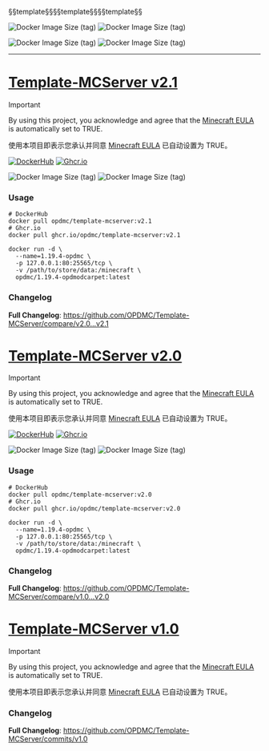 §§template§§§§template§§§§template§§

![Docker Image Size (tag)](https://img.shields.io/docker/image-size/opdmc/template-mcserver/v2.1?arch=amd64&label=AMD64%20v2.1&color=006688) ![Docker Image Size (tag)](https://img.shields.io/docker/image-size/opdmc/template-mcserver/v2.1?arch=arm64&label=ARM64%20v2.1&color=008866)

![Docker Image Size (tag)](https://img.shields.io/docker/image-size/opdmc/template-mcserver/v2.0?arch=amd64&label=AMD64%20v2.0&color=006688) ![Docker Image Size (tag)](https://img.shields.io/docker/image-size/opdmc/template-mcserver/v2.0?arch=arm64&label=ARM64%20v2.0&color=008866)

---

# [Template-MCServer v2.1](https://github.com/OPDMC/Template-MCServer/releases/tag/v2.1)

> [!IMPORTANT]
> By using this project, you acknowledge and agree that the [Minecraft EULA](https://account.mojang.com/documents/minecraft_eula) is automatically set to TRUE.
> 
> 使用本项目即表示您承认并同意 [Minecraft EULA](https://account.mojang.com/documents/minecraft_eula) 已自动设置为 TRUE。

<a href='https://hub.docker.com/r/opdmc/template-mcserver'><img src="https://img.shields.io/badge/-DockerHub-1c90ed?style=flat&amp;logo=Docker&amp;logoColor=white" referrerpolicy="no-referrer" alt="DockerHub"></a> <a href='https://github.com/OPDMC/Template-MCServer/pkgs/container/template-mcserver'><img src="https://img.shields.io/badge/-Ghcr.io-8957E5?style=flat&amp;logo=GitHub&amp;logoColor=white" referrerpolicy="no-referrer" alt="Ghcr.io"></a>

![Docker Image Size (tag)](https://img.shields.io/docker/image-size/opdmc/template-mcserver/v2.1?arch=amd64&label=AMD64%20v2.1&color=006688) ![Docker Image Size (tag)](https://img.shields.io/docker/image-size/opdmc/template-mcserver/v2.1?arch=arm64&label=ARM64%20v2.1&color=008866)

### Usage

```shell
# DockerHub
docker pull opdmc/template-mcserver:v2.1
# Ghcr.io
docker pull ghcr.io/opdmc/template-mcserver:v2.1
```

```shell
docker run -d \
  --name=1.19.4-opdmc \
  -p 127.0.0.1:80:25565/tcp \
  -v /path/to/store/data:/minecraft \
  opdmc/1.19.4-opdmodcarpet:latest
```

### Changelog

**Full Changelog**: https://github.com/OPDMC/Template-MCServer/compare/v2.0...v2.1

# [Template-MCServer v2.0](https://github.com/OPDMC/Template-MCServer/releases/tag/v2.0)

> [!IMPORTANT]
> By using this project, you acknowledge and agree that the [Minecraft EULA](https://account.mojang.com/documents/minecraft_eula) is automatically set to TRUE.
> 
> 使用本项目即表示您承认并同意 [Minecraft EULA](https://account.mojang.com/documents/minecraft_eula) 已自动设置为 TRUE。

<a href='https://hub.docker.com/r/opdmc/template-mcserver'><img src="https://img.shields.io/badge/-DockerHub-1c90ed?style=flat&amp;logo=Docker&amp;logoColor=white" referrerpolicy="no-referrer" alt="DockerHub"></a> <a href='https://github.com/OPDMC/Template-MCServer/pkgs/container/template-mcserver'><img src="https://img.shields.io/badge/-Ghcr.io-8957E5?style=flat&amp;logo=GitHub&amp;logoColor=white" referrerpolicy="no-referrer" alt="Ghcr.io"></a>

![Docker Image Size (tag)](https://img.shields.io/docker/image-size/opdmc/template-mcserver/v2.0?arch=amd64&label=AMD64%20v2.0&color=006688) ![Docker Image Size (tag)](https://img.shields.io/docker/image-size/opdmc/template-mcserver/v2.0?arch=arm64&label=ARM64%20v2.0&color=008866)

### Usage

```shell
# DockerHub
docker pull opdmc/template-mcserver:v2.0
# Ghcr.io
docker pull ghcr.io/opdmc/template-mcserver:v2.0
```

```shell
docker run -d \
  --name=1.19.4-opdmc \
  -p 127.0.0.1:80:25565/tcp \
  -v /path/to/store/data:/minecraft \
  opdmc/1.19.4-opdmodcarpet:latest
```

### Changelog

**Full Changelog**: https://github.com/OPDMC/Template-MCServer/compare/v1.0...v2.0

# [Template-MCServer v1.0](https://github.com/OPDMC/Template-MCServer/releases/tag/v1.0)

> [!IMPORTANT]
> By using this project, you acknowledge and agree that the [Minecraft EULA](https://account.mojang.com/documents/minecraft_eula) is automatically set to TRUE.
> 
> 使用本项目即表示您承认并同意 [Minecraft EULA](https://account.mojang.com/documents/minecraft_eula) 已自动设置为 TRUE。

### Changelog

**Full Changelog**: https://github.com/OPDMC/Template-MCServer/commits/v1.0